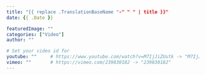 ```yaml
---
title: "{{ replace .TranslationBaseName "-" " " | title }}"
date: {{ .Date }}

featuredImage: ""
categories: ["Video"]
author: ""

# Set your video id for
youtube: ""     # https://www.youtube.com/watch?v=M7IjJiZUutk -> "M7IjJiZUutk"
vimeo: ""       # https://vimeo.com/239830182 -> "239830182"
---
```


